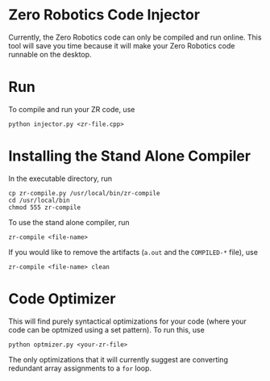 # Zero Robotics Code Injector

Currently, the Zero Robotics code can only be compiled and run online.  This tool will save you time because it will make your Zero Robotics code runnable on the desktop.

# Run

To compile and run your ZR code, use

```
python injector.py <zr-file.cpp>
```

# Installing the Stand Alone Compiler

In the executable directory, run

```
cp zr-compile.py /usr/local/bin/zr-compile
cd /usr/local/bin
chmod 555 zr-compile
```

To use the stand alone compiler, run

```
zr-compile <file-name>
```

If you would like to remove the artifacts (`a.out` and the `COMPILED-*` file), use

```
zr-compile <file-name> clean
```

# Code Optimizer

This will find purely syntactical optimizations for your code (where your code can be optmized using a set pattern).  To run this, use

```
python optmizer.py <your-zr-file>
```

The only optimizations that it will currently suggest are converting redundant array assignments to a `for` loop.

